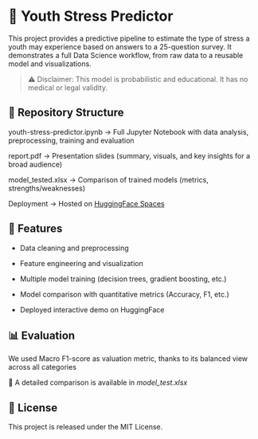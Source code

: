 # 🧠 Youth Stress Predictor
This project provides a predictive pipeline to estimate the type of stress a youth may experience based on answers to a 25-question survey. It demonstrates a full Data Science workflow, from raw data to a reusable model and visualizations.
> ⚠️ Disclaimer: This model is probabilistic and educational. It has no medical or legal validity.

## 📂 Repository Structure

youth-stress-predictor.ipynb → Full Jupyter Notebook with data analysis, preprocessing, training and evaluation

report.pdf → Presentation slides (summary, visuals, and key insights for a broad audience)

model_tested.xlsx → Comparison of trained models (metrics, strengths/weaknesses)

Deployment → Hosted on [HuggingFace Spaces](https://huggingface.co/spaces/freyflyy/youth-stress-predictor)

## 🚀 Features

- Data cleaning and preprocessing

- Feature engineering and visualization

- Multiple model training (decision trees, gradient boosting, etc.)

- Model comparison with quantitative metrics (Accuracy, F1, etc.)

- Deployed interactive demo on HuggingFace

## 📊 Evaluation

We used Macro F1-score as valuation metric, thanks to its balanced view across all categories

📑 A detailed comparison is available in *model_test.xlsx*

## 📖 License

This project is released under the MIT License.
